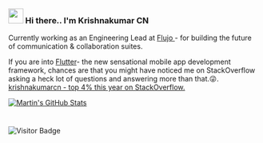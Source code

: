### <img src="https://raw.githubusercontent.com/MartinHeinz/MartinHeinz/master/wave.gif" width="30px"> Hi there..  I'm Krishnakumar CN

Currently working as an Engineering Lead at <a href="https://www.flujo.io">Flujo <a/> - for building the future of communication & collaboration suites.
  
If you are into <a href="https://www.flutter.dev">Flutter</a>- the new sensational mobile app development framework, chances are that you might have noticed me on StackOverflow asking a heck lot of questions and answering more than that.😜. 
  <a href="https://stackoverflow.com/users/5546443/krishnakumarcn">krishnakumarcn - top 4% this year on StackOverflow.</a>

<a href="https://github.com/krishnakumarcn/krishnakumarcn">
  <img align="center" src="https://github-readme-stats.vercel.app/api?username=krishnakumarcn&show_icons=true&line_height=27&count_private=true&title_color=ffffff&text_color=c9cacc&icon_color=2bbc8a&bg_color=1d1f21" alt="Martin's GitHub Stats" />
</a>



<h1 align='center'></h1>

![Visitor Badge](https://visitor-badge.laobi.icu/badge?page_id=http://github.com/krishnakumarcn)
<!--
**krishnakumarcn/krishnakumarcn** is a ✨ _special_ ✨ repository because its `README.md` (this file) appears on your GitHub profile.

Here are some ideas to get you started:

- 🔭 I’m currently working on ...
- 🌱 I’m currently learning ...
- 👯 I’m looking to collaborate on ...
- 🤔 I’m looking for help with ...
- 💬 Ask me about ...
- 📫 How to reach me: ...
- 😄 Pronouns: ...
- ⚡ Fun fact: ...
-->
